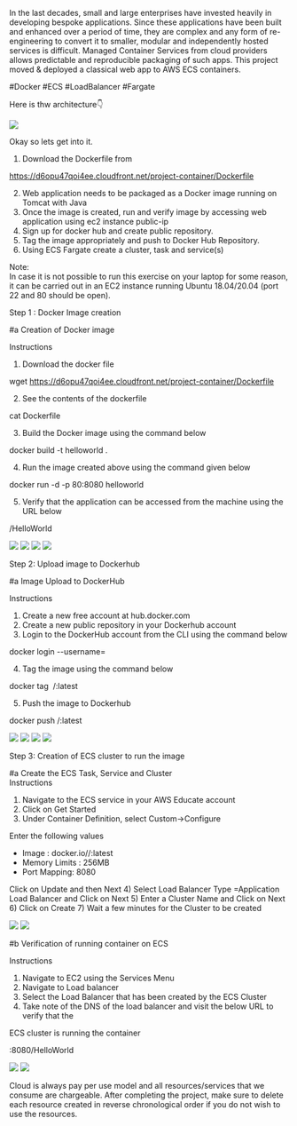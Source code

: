 In the last decades, small and large enterprises have invested heavily in developing bespoke applications. Since these applications have been built and enhanced over a period of time, they are complex and any form of re-engineering to convert it to smaller, modular and independently hosted services is difficult. Managed Container Services from cloud providers allows predictable and reproducible packaging of such apps. This project moved & deployed a classical web app to AWS ECS containers.

#Docker #ECS #LoadBalancer #Fargate

Here is thw architecture👇

<img src="https://github.com/hisujata/Deploying-web-app-on-AWS-using-ECS/blob/master/architecture.png">

Okay so lets get into it.

1)	Download the Dockerfile from 

https://d6opu47qoi4ee.cloudfront.net/project-container/Dockerfile

2)	Web application needs to be packaged as a Docker image running on Tomcat with Java
3)	Once the image is created, run and verify image by accessing web application using ec2 instance public-ip
4)	Sign up for docker hub and create public repository.
5)	Tag the image appropriately and push to Docker Hub Repository.
6)	Using ECS Fargate create a cluster, task and service(s)

Note:	
In case it is not possible to run this exercise on your laptop for some reason, it can be carried out in an EC2 instance running Ubuntu 18.04/20.04 (port 22 and 80 should be open).


Step 1 : Docker Image creation

#a Creation of Docker image

Instructions

1)	Download the docker file

wget https://d6opu47qoi4ee.cloudfront.net/project-container/Dockerfile

2) See the contents of the dockerfile

cat Dockerfile

3) Build the Docker image using the command below

docker build -t helloworld .

4) Run the image created above using the command given below

docker run -d -p 80:8080 helloworld

5) Verify that the application can be accessed from the machine using the URL below

<public IP address of instance>/HelloWorld

<img src="https://github.com/hisujata/Deploying-web-app-on-AWS-using-ECS/blob/master/Screenshot1.png">

<img src="https://github.com/hisujata/Deploying-web-app-on-AWS-using-ECS/blob/master/Screenshot2.png">

<img src="https://github.com/hisujata/Deploying-web-app-on-AWS-using-ECS/blob/master/Screenshot3.png">

<img src="https://github.com/hisujata/Deploying-web-app-on-AWS-using-ECS/blob/master/Screenshot4.png">


Step 2: Upload image to Dockerhub

#a	Image Upload to DockerHub
	
Instructions
	
1) Create a new free account at hub.docker.com
2) Create a new public repository in your Dockerhub account
3) Login to the DockerHub account from the CLI using the command below

docker login --username=<DockerHub username>

4) Tag the image using the command below

docker tag <image id> <dockerhub username>/<repository name>:latest

5) Push the image to Dockerhub

docker push <hub-user>/<repo-name>:latest	

<img src="https://github.com/hisujata/Deploying-web-app-on-AWS-using-ECS/blob/master/Screenshot5.png">

<img src="https://github.com/hisujata/Deploying-web-app-on-AWS-using-ECS/blob/master/Screenshot6.png">

<img src="https://github.com/hisujata/Deploying-web-app-on-AWS-using-ECS/blob/master/Screenshot7.png">

<img src="https://github.com/hisujata/Deploying-web-app-on-AWS-using-ECS/blob/master/Screenshot8.png">


Step 3: Creation of ECS cluster to run the image

#a Create the ECS Task, Service and Cluster			
Instructions	

1) Navigate to the ECS service in your AWS Educate account
2) Click on Get Started
3) Under Container Definition, select Custom->Configure

Enter the following values

- Image : docker.io/<dockerhub username>/<dockerhub repository>:latest
- Memory Limits : 256MB
- Port Mapping: 8080

Click on Update and then Next
4) Select Load Balancer Type =Application Load Balancer and Click on Next
5) Enter a Cluster Name and Click on Next
6) Click on Create
7) Wait a few minutes for the Cluster to be created

<img src="https://github.com/hisujata/Deploying-web-app-on-AWS-using-ECS/blob/master/Screenshot9.png">

<img src="https://github.com/hisujata/Deploying-web-app-on-AWS-using-ECS/blob/master/Screenshot10.png">


#b Verification of running container on ECS			

Instructions	

1) Navigate to EC2 using the Services Menu
2) Navigate to Load balancer
3) Select the Load Balancer that has been created by the ECS Cluster
4) Take note of the DNS of the load balancer and visit the below URL to verify that the 

ECS cluster is running the container

<DNS of load balancer>:8080/HelloWorld

<img src="https://github.com/hisujata/Deploying-web-app-on-AWS-using-ECS/blob/master/Screenshot11.png">

<img src="https://github.com/hisujata/Deploying-web-app-on-AWS-using-ECS/blob/master/Screenshot12.png">


Cloud is always pay per use model and all resources/services that we consume are chargeable. After completing the project, make sure to delete each resource created in reverse chronological order if you do not wish to use the resources.